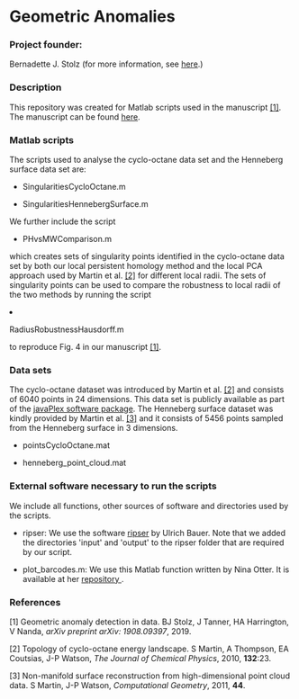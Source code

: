 # Geometric Anomalies

<h3> Project founder: </h3> Bernadette J. Stolz (for more information, see <a href="https://www.maths.ox.ac.uk/people/bernadette.stolz"> here</a>.)
  
<h3> Description </h3>
  
This repository was created for Matlab scripts used in the manuscript <a href="#GA">[1]</a>.
The manuscript can be found <a href="https://arxiv.org/pdf/1908.09397.pdf"> here</a>. 

<h3> Matlab scripts </h3>

The scripts used to analyse the cyclo-octane data set and the Henneberg surface data set are:

<ul>

<p>
<li>
SingularitiesCycloOctane.m
  
<p>
<li>
SingularitiesHennebergSurface.m
  
</ul>

We further include the script

<ul>

<p>
<li>

PHvsMWComparison.m

</ul>

which creates sets of singularity points identified in the cyclo-octane data set by both our local persistent homology method and the local PCA approach used by Martin et al. <a href="#Martin2010">[2]</a> for different local radii. The sets of singularity points can be used to compare the robustness to local radii of the two methods by running the script

<p>
<li>

RadiusRobustnessHausdorff.m

</ul>
to reproduce Fig. 4 in our manuscript <a href="#GA">[1]</a>.


<h3> Data sets </h3>

The cyclo-octane dataset was introduced by Martin et al. <a href="#Martin2010">[2]</a> and consists of 6040 points in 24 dimensions. This data set is publicly available as part of the <a href="http://appliedtopology.github.io/javaplex/"> javaPlex software package</a>. The Henneberg surface dataset was kindly provided by Martin et al. <a href="#Martin2011">[3]</a> and it consists of 5456 points sampled from the Henneberg surface in 3 dimensions.

<ul>

<p>
<li>

pointsCycloOctane.mat

<p>
<li>

henneberg_point_cloud.mat

</ul>


<h3> External software necessary to run the scripts </h3>

We include all functions, other sources of software and directories used by the scripts.

<ul>
<p>
<li>
ripser: We use the software <a href="https://github.com/Ripser/ripser"> ripser</a> by Ulrich Bauer. 
Note that we added the directories 'input' and 'output' to the ripser folder that are required by our script.

<p>
<li>
plot_barcodes.m: We use this Matlab function written by Nina Otter. It is available at her <a href="https://github.com/n-otter/PH-roadmap"> repository </a>.

</ul>

<h3> References </h3>
<a name="GA">[1]</a> Geometric anomaly detection in data. BJ Stolz, J Tanner, HA Harrington, V Nanda, <i>arXiv preprint arXiv: 1908.09397</i>, 2019.

<a name="Martin2010">[2]</a> Topology of cyclo-octane energy landscape. S Martin, A Thompson, EA Coutsias, J-P Watson, <i>The Journal of Chemical Physics</i>, 2010, <b>132</b>:23.

<a name="Martin2011">[3]</a> Non-manifold surface reconstruction from high-dimensional point cloud data. S Martin, J-P Watson, <i>Computational Geometry</i>, 2011, <b>44</b>.
